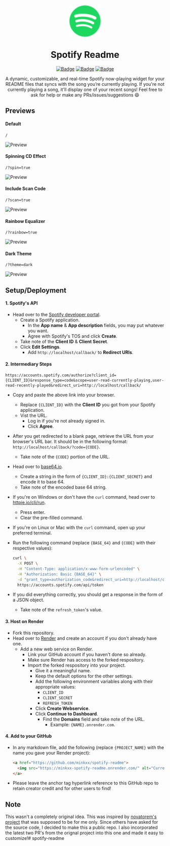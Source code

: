 <div align="center">
  <img src="assets/spotify.svg" width="100" align="center">
  <h1>Spotify Readme</h1>

  [![Badge](https://img.shields.io/github/issues/minkxx/spotify-readme?style=for-the-badge)](https://github.com/minkxx/spotify-readme/issues)
  [![Badge](https://img.shields.io/github/forks/minkxx/spotify-readme?style=for-the-badge)](https://github.com/minkxx/spotify-readme/network)
  [![Badge](https://img.shields.io/github/stars/minkxx/spotify-readme?style=for-the-badge)](https://github.com/minkxx/spotify-readme/stargazers)

</div>

<p align="center">
  A dynamic, customizable, and real-time Spotify now-playing widget for your README files that syncs with the song you’re currently playing. If you're not currently playing a song, it'll display one of your recent songs! Feel free to ask for help or make any PRs/issues/suggestions 😄
</p>

## Previews

#### Default
```
/
```
![Preview](https://minkxx-spotify-readme.onrender.com)

#### Spinning CD Effect
```
/?spin=true
```
![Preview](https://minkxx-spotify-readme.onrender.com/?spin=true)

#### Include Scan Code
```
/?scan=true
```
![Preview](https://minkxx-spotify-readme.onrender.com/?scan=true)

#### Rainbow Equalizer
```
/?rainbow=true
```
![Preview](https://minkxx-spotify-readme.onrender.com/?rainbow=true)

#### Dark Theme
```
/?theme=dark
```
![Preview](https://minkxx-spotify-readme.onrender.com/?theme=dark)

## Setup/Deployment

#### 1. Spotify's API

* Head over to the <a href="https://developer.spotify.com/dashboard/">Spotify developer portal</a>.
  * Create a Spotify application.
    * In the **App name** & **App description** fields, you may put whatever you want.
    * Agree with Spotify's TOS and click **Create**.
  * Take note of the **Client ID** & **Client Secret**.
  * Click **Edit Settings**.
    * Add `http://localhost/callback/` to **Redirect URIs**.

#### 2. Intermediary Steps

```
https://accounts.spotify.com/authorize?client_id={CLIENT_ID}&response_type=code&scope=user-read-currently-playing,user-read-recently-played&redirect_uri=http://localhost/callback/
```

* Copy and paste the above link into your browser.
  * Replace `{CLIENT_ID}` with the **Client ID** you got from your Spotify application.
  * Vist the URL.
    * Log in if you're not already signed in.
    * Click **Agree**.
* After you get redirected to a blank page, retrieve the URL from your browser's URL bar. It should be in the following format: `http://localhost/callback/?code={CODE}`.
  * Take note of the `{CODE}` portion of the URL.
* Head over to <a href="https://base64.io">base64.io</a>.
  * Create a string in the form of `{CLIENT_ID}:{CLIENT_SECRET}` and encode it to base 64.
  * Take note of the encoded base 64 string.
* If you're on Windows or don't have the `curl` command, head over to <a href="https://httpie.io/cli/run">httpie.io/cli/run</a>.
  * Press enter.
  * Clear the pre-filled command.
* If you're on Linux or Mac with the `curl` command, open up your preferred terminal.
* Run the following command (replace `{BASE_64}` and `{CODE}` with their respective values):

  ```bash
  curl \
    -X POST \
    -H "Content-Type: application/x-www-form-urlencoded" \
    -H "Authorization: Basic {BASE_64}" \
    -d "grant_type=authorization_code&redirect_uri=http://localhost/callback/&code={CODE}" \
    https://accounts.spotify.com/api/token
  ```

* If you did everything correctly, you should get a response in the form of a JSON object.
  * Take note of the `refresh_token`'s value.

#### 3. Host on Render

* Fork this repository.
* Head over to <a href="https://render.com">Render</a> and create an account if you don't already have one.
  * Add a new web service on Render.
    * Link your GitHub account if you haven't done so already.
    * Make sure Render has access to the forked respository.
    * Import the forked respository into your project.
      * Give it a meaningful name.
      * Keep the default options for the other settings.
      * Add the following environment variables along with their appropriate values:
        * `CLIENT_ID`
        * `CLIENT_SECRET`
        * `REFRESH_TOKEN`
      * Click **Create Webservice**.
      * Click **Continue to Dashboard**.
        * Find the **Domains** field and take note of the URL.
          * Example: `{NAME}.onrender.com`.

#### 4. Add to your GitHub

* In any markdown file, add the following (replace `{PROJECT_NAME}` with the name you gave your Render project):

  ```html
  <a href="https://github.com/minkxx/spotify-readme">
    <img src="https://minkxx-spotify-readme.onrender.com/" alt="Current Spotify Song">
  </a>
  ```

* Please leave the anchor tag hyperlink reference to this GitHub repo to retain creator credit and for other users to find! 


## Note

This wasn't a completely original idea. This was inspired by <a href="https://github.com/novatorem/novatorem">novatorem's project</a> that was supposed to be for me only. Since others have asked for the source code, I decided to make this a public repo. I also incorporated the latest two PR's from the orignal project into this one and made it easy to customize!# spotify-readme
